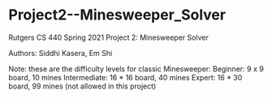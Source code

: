 # Project2--Minesweeper_Solver
Rutgers CS 440 Spring 2021 Project 2: Minesweeper Solver

Authors: Siddhi Kasera, Em Shi

Note: these are the difficulty levels for classic Minesweeper:
Beginner: 9 x 9 board, 10 mines
Intermediate: 16 * 16 board, 40 mines
Expert: 16 * 30 board, 99 mines (not allowed in this project)
